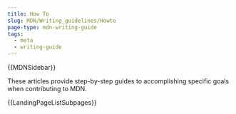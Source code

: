 ```yaml
---
title: How To
slug: MDN/Writing_guidelines/Howto
page-type: mdn-writing-guide
tags:
  - meta
  - writing-guide
---
```


{{MDNSidebar}}

These articles provide step-by-step guides to accomplishing specific goals when contributing to MDN.

{{LandingPageListSubpages}}
